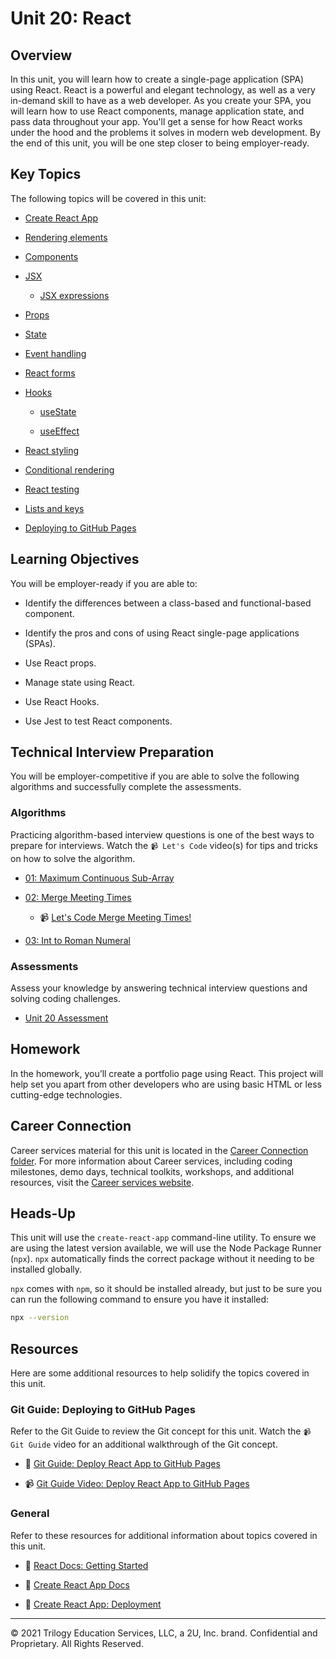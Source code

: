 # Unit 20: React

## Overview

In this unit, you will learn how to create a single-page application (SPA) using React. React is a powerful and elegant technology, as well as a very in-demand skill to have as a web developer. As you create your SPA, you will learn how to use React components, manage application state, and pass data throughout your app. You'll get a sense for how React works under the hood and the problems it solves in modern web development. By the end of this unit, you will be one step closer to being employer-ready.

## Key Topics

The following topics will be covered in this unit:

* [Create React App](https://create-react-app.dev/docs/getting-started)

* [Rendering elements](https://reactjs.org/docs/rendering-elements.html)

* [Components](https://reactjs.org/docs/components-and-props.html)

* [JSX](https://reactjs.org/docs/introducing-jsx.html)
  
  * [JSX expressions](https://reactjs.org/docs/jsx-in-depth.html)

* [Props](https://reactjs.org/docs/components-and-props.html)

* [State](https://reactjs.org/docs/state-and-lifecycle.html)

* [Event handling](https://reactjs.org/docs/handling-events.html)

* [React forms](https://reactjs.org/docs/forms.html)

* [Hooks](https://reactjs.org/docs/hooks-intro.html)

  * [useState](https://reactjs.org/docs/hooks-state.html)
  
  * [useEffect](https://reactjs.org/docs/hooks-effect.html)

* [React styling](https://reactjs.org/docs/faq-styling.html)

* [Conditional rendering](https://reactjs.org/docs/conditional-rendering.html)

* [React testing](https://reactjs.org/docs/testing.html)

* [Lists and keys](https://reactjs.org/docs/lists-and-keys.html)

* [Deploying to GitHub Pages](https://docs.github.com/en/free-pro-team@latest/github/working-with-github-pages/creating-a-github-pages-site)

## Learning Objectives

You will be employer-ready if you are able to:

* Identify the differences between a class-based and functional-based component.

* Identify the pros and cons of using React single-page applications (SPAs).

* Use React props.

* Manage state using React.

* Use React Hooks.

* Use Jest to test React components.

## Technical Interview Preparation

You will be employer-competitive if you are able to solve the following algorithms and successfully complete the assessments.

### Algorithms

Practicing algorithm-based interview questions is one of the best ways to prepare for interviews. Watch the `📹 Let's Code` video(s) for tips and tricks on how to solve the algorithm.

* [01: Maximum Continuous Sub-Array](./../../../01-Class-Content/20-React/03-Algorithms/01-maximum-continuous-subarray/README.md)
  
* [02: Merge Meeting Times](./../../../01-Class-Content/20-React/03-Algorithms/02-merge-meeting-times/README.md)

  * 📹 [Let's Code Merge Meeting Times!](https://2u-20.wistia.com/medias/rsyvzd1cxl)

* [03: Int to Roman Numeral](./../../../01-Class-Content/20-React/03-Algorithms/03-int-to-roman/README.md)

### Assessments

Assess your knowledge by answering technical interview questions and solving coding challenges.

* [Unit 20 Assessment](https://forms.gle/jV3WDxHsEEusHjNr9)

## Homework

In the homework, you’ll create a portfolio page using React. This project will help set you apart from other developers who are using basic HTML or less cutting-edge technologies.

## Career Connection

Career services material for this unit is located in the [Career Connection folder](./04-Career-Connection/README.md). For more information about Career services, including coding milestones, demo days, technical toolkits, workshops, and additional resources, visit the [Career services website](http://bit.ly/CodingCS).

## Heads-Up

This unit will use the `create-react-app` command-line utility. To ensure we are using the latest version available, we will use the Node Package Runner (`npx`). `npx` automatically finds the correct package without it needing to be installed globally.

`npx` comes with `npm`, so it should be installed already, but just to be sure you can run the following command to ensure you have it installed:

```sh
npx --version
```

## Resources

Here are some additional resources to help solidify the topics covered in this unit.

### Git Guide: Deploying to GitHub Pages

Refer to the Git Guide to review the Git concept for this unit. Watch the `📹 Git Guide` video for an additional walkthrough of the Git concept.

* 📖 [Git Guide: Deploy React App to GitHub Pages](./01-Activities/27-Evr_Git-Deploy/README.md)

* 📹 [Git Guide Video: Deploy React App to GitHub Pages](https://2u-20.wistia.com/medias/x6ugnklpf6)

### General

Refer to these resources for additional information about topics covered in this unit.

* 📖 [React Docs: Getting Started](https://reactjs.org/docs/getting-started.html)

* 📖 [Create React App Docs](https://create-react-app.dev/docs/getting-started/)

* 📖 [Create React App: Deployment](https://create-react-app.dev/docs/deployment)
  
---
© 2021 Trilogy Education Services, LLC, a 2U, Inc. brand. Confidential and Proprietary. All Rights Reserved.
